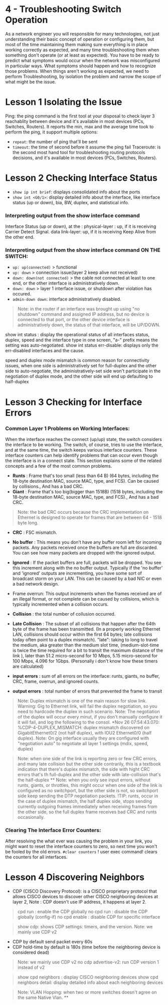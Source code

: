 # 4 - Troubleshooting Switch Operation

As a network engineer you will responsible for many technologies, not just understanding their basic concept of operation or configuring them, but most of the time maintaining them making sure everything is in place working correctly as expected, and many time troubleshooting them when something don't operate (or at least as expected). You have to be ready to predict what symptoms would occur when the network was misconfigured in particular ways. What symptoms should happen and how to recognize those problems.
When things aren't working as expected, we need to perform Troubleshooting, by isolation the problem and narrow the scope of what might be the issue.

# Lesson 1 Isolating the Issue
Ping: the ping command is the first tool at your disposal to check layer 3 reachablity between device and it's available in most devices (PCs, Switches, Routers). It reports the min, max and the average time took to perform the ping, it support multiple options:
+ `repeat`: the number of ping that'll be sent
+ `timeout`: the time of second before it assume the ping fail
Traceroute: is the second most hand tool for troubleshooting routing protocols decisions, and it's available in most devices (PCs, Switches, Routers).

# Lesson 2 Checking Interface Status
+ `show ip int brief`: displays consolidated info about the ports
+ `show int <G0/1>`: display detailed info about the interface, like interface status (up or down), bia, BW, duplex, and statistical info.

### Interpreting output from the show interface command
Interface Status (up or down), at the :
physical-layer : up, if it is receiving Carrier Detect Signal.
data link-layer: up, if it is receiving Keep Alive from the other end.

### Interpreting output from the show interface command ON THE SWITCH:
+ `up: up(connected)` > functional
+ `up: down` > connection issue(layer 2 keep alive not received)
+ `down: down(not connected)` > the cable not connected at least to one end, or the other interface is administratively down.
+ `down: down` > layer 1 interface issue, or shutdown after violation has occured.
+ `admin-down down`: interface administratively disabled.

>Note: in the router if an interface was brought up using "no shutdown" command and assigned IP address, but no device is connected to that port, or the other device interface is administratively down, the status of that interface, will be UP/DOWN.

show int status : display the operational status of all interfaces status, duplex, speed and the interface type in one screen, "a-" prefix means the setting was auto-negotiated.
show int status err-disable: displays only the err-disabled interfaces and the cause.

speed and duplex mode mismatch is common reason for connectivity issues, when one side is administratively set for full-duplex and the other side to auto-negotiate, the administratively-set side won't participate in the negotiation of duplex mode, and the other side will end up defaulting to half-duplex

# Lesson 3 Checking for Interface Errors
### Common Layer 1 Problems on Working Interfaces:
When the interface reaches the connect (up/up) state, the switch considers the interface to be working. The switch, of course, tries to use the interface, and at the same time, the switch keeps various interface counters. These interface counters can help identify problems that can occur even though the interface is in a connect state. This section explains some of the related concepts and a few of the most common problems.

- **Runts** : Frame that's too small (less than 64 B) (64 bytes, including the 18-byte destination MAC, source MAC, type, and FCS). Can be caused by collisions., And has a bad CRC.
- **Giant** : Frame that's too big(bigger than 1518B) (1518 bytes, including the 18-byte destination MAC, source MAC, type, and FCS)., And has a bad CRC.
>Note: the bad CRC occurs because the CRC implementation on Ethernet is designed to operate for frames that are between 64 - 1518 byte long.

- **CRC** : FSC mismatch.
- **No buffer** : This means you don’t have any buffer room left for incoming packets. Any packets received once the buffers are full are discarded. You can see how many packets are dropped with the ignored output.
- **Ignored** : If the packet buffers are full, packets will be dropped. You see this increment along with the no buffer output. Typically if the 'no buffer' and 'ignored' outputs are incrementing, you have some sort of broadcast storm on your LAN. This can be caused by a bad NIC or even a bad network design.
- Frame overrun: This output increments when the frames received are of an illegal format, or not complete can be caused by collisions, which is typically incremented when a collision occurs.

- **Collision** : the total number of collusion occurred.
- **Late Collision** : The subset of all collisions that happen after the 64th byte of the frame has been transmitted. (In a properly working Ethernet LAN, collisions should occur within the first 64 bytes; late collisions today often point to a duplex mismatch).
"late": taking to long to travel the medium, aka greater than the medium slot time, (medium-slot-time is twice the time required for a bit to transit the maximum distance of the link ), later than 51.2 micro-second for 10 Mbps, 5.15 micro-second for 100 Mbps, 4.096 for 1Gbps. (Personally i don't know how these timers are calculated)

- **input errors** : sum of all errors on the interface: runts, giants, no buffer, CRC, frame, overrun, and ignored counts.
- **output errors** : total number of errors that prevented the frame to transit

>Note: Duplex mismatch is one of the main reason for slow link.
>Warning: Gig to Ethernet link, will fail the duplex negotiation, so you need to hardcode the duplex in such scenario.
>Note: The negotiation of the duplex will occur every minut, if you don't manually configure it it will fail, and log the following to the consol.
*Nov 26 07:54:43.070: %CDP-4-DUPLEX_MISMATCH: duplex mismatch discovered on GigabitEthernet0/2 (not half duplex), with IOU2 Ethernet0/0 (half duplex).
>Note: On gig interface usually they are configured with "negotiation auto" to negotiate all layer 1 settings (mdix, speed, duplex)

>Note: when one side of the link is reporting zero or few CRC errors, and many late collision but the other side contrarily, this is a textbook indication that there's duplex mismatch, the side with hight CRC errors that's th full-duplex and the other side with late-collision that's the half-duplex **
>Note: when you only see input errors, without runts, giants, or throttles, this might occur when one side of the link is configured as no switchport, but the other side is not, so switchport side keep sending the DTP negotiation packets.
!TIP: runts, occur in the case of duplex mismatch, the half duplex side, stops sending currently outgoing frames immediately when receiving frames from the other side, so the full duplex frame receives bad CRC and runts occasionally.

### Clearing The Interface Error Counters:
After resolving the what ever was causing the problem in your link, you might want to reset the interface counters to zero, so next time you won't be fooled by the old errors.
`#clear counters` ! user exec command! clears the counters for all interfaces.

# Lesson 4 Discovering Neighbors
- CDP (CISCO Discovery Protocol): is a CISCO proprietary protocol that allows CISCO devices to discover other CISCO neighboring devices at layer 2, Note : CDP doesn't use IP address, it happens at layer 2.

> cpd run : enable the CDP globally
> no cpd run : disable the CDP globally
>(config-if) no cpd enable : disable CDP for specific interface

> show cdp: shows CDP settings: timers, and the version.
>Note: we mainly use CDP v2
- CDP by default send packet every 60s
- CDP hold-time by default is 180s (time before the neighboring device is considered dead)
>Note: we mainly use CDP v2
> no cdp advertise-v2: run CDP version 1 instead of v2

> show cpd neighbors : display CISCO neighboring devices
> show cpd neighbors detail: display detailed info about each neighboring devices

>Note: VLAN Hopping: when two or more switches doesn't agree on the same Native Vlan. **



